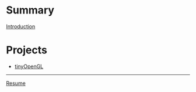 # Summary

[Introduction](Introduction.md)

# Projects

- [tinyOpenGL](projects/tinyOpenGL.md)

---

[Resume](contact.md)
